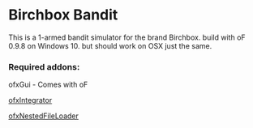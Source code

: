 # Birchbox Bandit

This is a 1-armed bandit simulator for the brand Birchbox. build with oF 0.9.8 on Windows 10. but should work on OSX just the same.

### Required addons:

ofxGui - Comes with oF

[ofxIntegrator](https://github.com/Bentleyj/ofxIntegrator)

[ofxNestedFileLoader](https://github.com/Bentleyj/ofxNestedFileLoader)